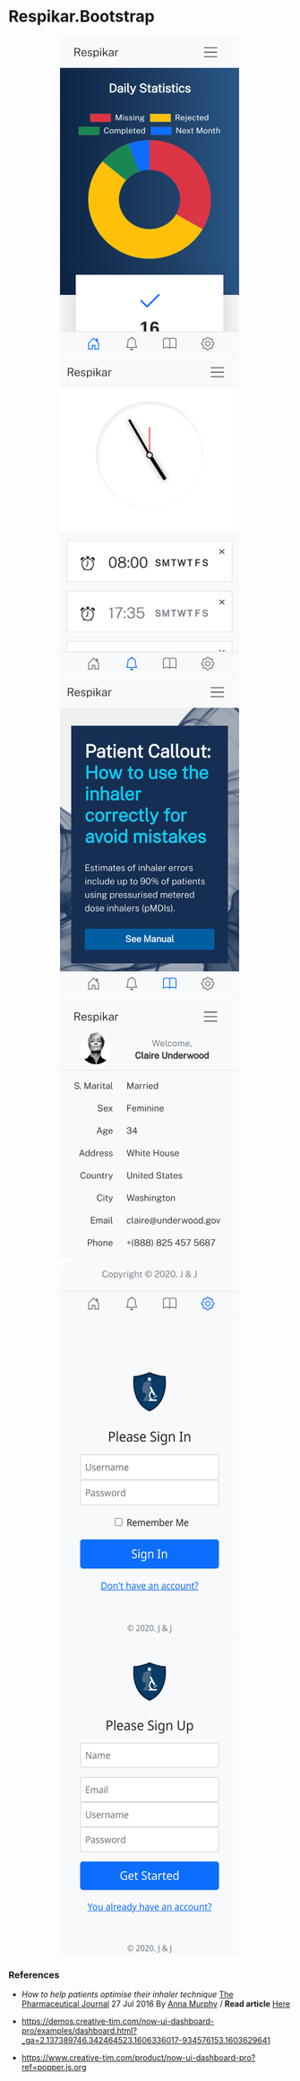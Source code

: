 # Respikar.Bootstrap

<p align="center">
    <img width="320" height="568" src="./docs/Home.png" alt="Screenshot"/>
    <img width="320" height="568" src="./docs/Alarm.png" alt="Screenshot"/>
    <img width="320" height="568" src="./docs/HowTo.png" alt="Screenshot"/>
    <img width="320" height="568" src="./docs/Profile.png" alt="Screenshot"/>
    <img width="320" height="568" src="./docs/SignIn.png" alt="Screenshot"/>
    <img width="320" height="568" src="./docs/SignUp.png" alt="Screenshot"/>
</p>

### References

- <i>How to help patients optimise their inhaler technique</i>
 [The Pharmaceutical Journal](https://www.pharmaceutical-journal.com/PJ,-July-2016,-Vol-297,-No-7891/982.issue)
 27 Jul 2016 By [Anna Murphy](https://www.pharmaceutical-journal.com/anna-murphy/426.bio)
 / <b>Read article</b> [Here](https://www.pharmaceutical-journal.com/cpd-and-learning/learning-article/how-to-help-patients-optimise-their-inhaler-technique/20201442.article?firstPass=false)

 - https://demos.creative-tim.com/now-ui-dashboard-pro/examples/dashboard.html?_ga=2.137389746.342464523.1606336017-934576153.1603629641
 - https://www.creative-tim.com/product/now-ui-dashboard-pro?ref=popper.js.org
